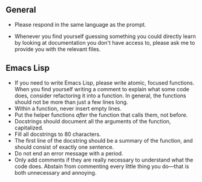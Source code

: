 ## General

- Please respond in the same language as the prompt.

- Whenever you find yourself guessing something you could directly learn by looking at documentation you don't have access to, please ask me to provide you with the relevant files.

## Emacs Lisp

- If you need to write Emacs Lisp, please write atomic, focused functions. When you find yourself writing a comment to explain what some code does, consider refactoring it into a function. In general, the functions should not be more than just a few lines long.
- Within a function, never insert empty lines.
- Put the helper functions *after* the function that calls them, not before.
- Docstrings should document all the arguments of the function, capitalized.
- Fill all docstrings to 80 characters.
- The first line of the docstring should be a summary of the function, and should consist of exactly one sentence.
- Do not end an error message with a period.
- Only add comments if they are really necessary to understand what the code does. Abstain from commenting every little thing you do—that is both unnecessary and annoying.
